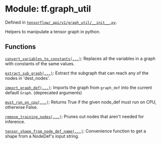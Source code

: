 <div itemscope itemtype="http://developers.google.com/ReferenceObject">
<meta itemprop="name" content="tf.graph_util" />
<meta itemprop="path" content="Stable" />
</div>

# Module: tf.graph_util



Defined in [`tensorflow/_api/v1/graph_util/__init__.py`](/code/stable/tensorflow/_api/v1/graph_util/__init__.py).

Helpers to manipulate a tensor graph in python.

## Functions

[`convert_variables_to_constants(...)`](../tf/graph_util/convert_variables_to_constants.md): Replaces all the variables in a graph with constants of the same values.

[`extract_sub_graph(...)`](../tf/graph_util/extract_sub_graph.md): Extract the subgraph that can reach any of the nodes in 'dest_nodes'.

[`import_graph_def(...)`](../tf/graph_util/import_graph_def.md): Imports the graph from `graph_def` into the current default `Graph`. (deprecated arguments)

[`must_run_on_cpu(...)`](../tf/graph_util/must_run_on_cpu.md): Returns True if the given node_def must run on CPU, otherwise False.

[`remove_training_nodes(...)`](../tf/graph_util/remove_training_nodes.md): Prunes out nodes that aren't needed for inference.

[`tensor_shape_from_node_def_name(...)`](../tf/graph_util/tensor_shape_from_node_def_name.md): Convenience function to get a shape from a NodeDef's input string.

